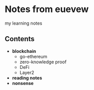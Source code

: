 # Notes from euevew
my learning notes

## Contents
- **blockchain**
    - go-ethereum
    - zero-knowledge proof
    - DeFi
    - Layer2
- **reading notes**
- **nonsense**
